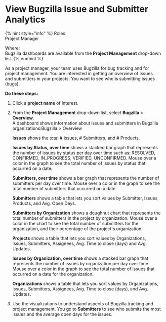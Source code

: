 # View Bugzilla Issue and Submitter Analytics

{% hint style="info" %}
Roles:  
Project Manager

Where:  
Bugzilla dashboards are available from the **Project Management** drop-down list.
{% endhint %}

As a project manager, your team uses Bugzilla for bug tracking and for project management. You are interested in getting an overview of issues and submitters in your projects. You want to see who is submitting issues \(bugs\).

**Do these steps:**

1. Click a **project name** of interest.
2. From the **Project Management** drop-down list, select **Bugzilla** &gt; **Overview**.  
   A dashboard shows information about issues and submitters in Bugzilla organizations:Bugzilla &gt; Overview

   **Issues** shows the total \# Issues, \# Submitters, and \# Products.

   **Issues by Status, over time** shows a stacked bar graph that represents the number of issues by status per day over time such as: RESOLVED, CONFIRMED, IN\_PROGRESS, VERIFIED, UNCONFIRMED. Mouse over a color in the graph to see the total number of issues by status that occurred on a date.

   **Submitters, over time** shows a bar graph that represents the number of submitters per day over time. Mouse over a color in the graph to see the total number of submitters that occurred on a date.

   **Submitters** shows a table that lets you sort values by Submitter, Issues, Products, and Avg. Open Days.

   **Submitters by Organization** shows a doughnut chart that represents the total number of submitters in the project by organization. Mouse over a color in the chart to see the total number of submitters for the organization, and their percentage of the project's organization.

   **Projects** shows a table that lets you sort values by Organizations, Issues, Submitters, Assignees, Avg. Time to close \(days\) and Avg. Updates.

   **Issues by Organization, over time** shows a stacked bar graph that represents the number of issues by organization per day over time. Mouse over a color in the graph to see the total number of issues that occurred on a date for the organization.

   **Organizations** shows a table that lets you sort values by Organizations, Issues, Submitters, Assignees, Avg. Time to close \(days\), and Avg. Updates.

3. Use the visualizations to understand aspects of Bugzilla tracking and project management. You go to **Submitters** to see who submits the most issues and the average open days for the issues.

